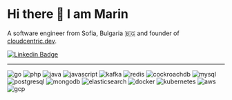 # Hi there 👋 I am Marin
A software engineer from Sofia, Bulgaria 🇧🇬 and founder of [cloudcentric.dev](https://www.cloudcentric.dev/).

[![Linkedin Badge](https://img.shields.io/badge/-mbezhanov-blue?style=flat-square&logo=Linkedin&logoColor=white)](https://www.linkedin.com/in/mbezhanov/)

---

![go](https://img.shields.io/badge/golang-gray?logo=go)
![php](https://img.shields.io/badge/php-gray?logo=php)
![java](https://img.shields.io/badge/java-gray?logo=coffeescript)
![javascript](https://img.shields.io/badge/javascript-gray?logo=javascript)
![kafka](https://img.shields.io/badge/kafka-gray?logo=apachekafka)
![redis](https://img.shields.io/badge/redis-gray?logo=redis)
![cockroachdb](https://img.shields.io/badge/cockroachdb-gray?logo=cockroachlabs)
![mysql](https://img.shields.io/badge/mysql-gray?logo=mysql)
![postgresql](https://img.shields.io/badge/postgres-gray?logo=postgresql)
![mongodb](https://img.shields.io/badge/mongodb-gray?logo=mongodb)
![elasticsearch](https://img.shields.io/badge/elasticsearch-gray?logo=elasticsearch)
![docker](https://img.shields.io/badge/docker-gray?logo=docker)
![kubernetes](https://img.shields.io/badge/kubernetes-gray?logo=kubernetes)
![aws](https://img.shields.io/badge/aws-gray?logo=amazon)
![gcp](https://img.shields.io/badge/gcp-gray?logo=googlecloud)
